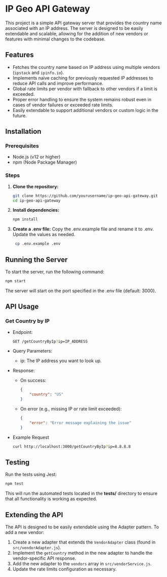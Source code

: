 # IP Geo API Gateway

This project is a simple API gateway server that provides the country name associated with an IP address. The server is designed to be easily extendable and scalable, allowing for the addition of new vendors or features with minimal changes to the codebase.

## Features

- Fetches the country name based on IP address using multiple vendors (`ipstack` and `ipinfo.io`).
- Implements naive caching for previously requested IP addresses to reduce API calls and improve performance.
- Global rate limits per vendor with fallback to other vendors if a limit is exceeded.
- Proper error handling to ensure the system remains robust even in cases of vendor failures or exceeded rate limits.
- Easily extendable to support additional vendors or custom logic in the future.

## Installation

### Prerequisites

- Node.js (v12 or higher)
- npm (Node Package Manager)

### Steps

1. **Clone the repository:**
   ```bash
   git clone https://github.com/yourusername/ip-geo-api-gateway.git
   cd ip-geo-api-gateway
   ```
2. **Install dependencies:** 
   ```bash
   npm install
   ```
3. **Create a .env file:** 
   Copy the .env.example file and rename it to .env. Update the values as needed.
   ```bash
    cp .env.example .env
    ```

## Running the Server

To start the server, run the following command:
```bash
npm start
```

The server will start on the port specified in the .env file (default: 3000).

## API Usage

### Get Country by IP
- Endpoint:
    ```bash
    GET /getCountryByIp?ip=IP_ADDRESS
    ```
- Query Parameters:
    - ip: The IP address you want to look up.

- Response:
    - On success:
        ```json
        {
            "country": "US"
        }
        ```
    - On error (e.g., missing IP or rate limit exceeded):
        ```json
        {
            "error": "Error message explaining the issue"
        }

        ```

- Example Request
    ```bash
    curl http://localhost:3000/getCountryByIp?ip=8.8.8.8
    ```

## Testing
Run the tests using Jest:
```bash
npm test
```

This will run the automated tests located in the **tests/** directory to ensure that all functionality is working as expected.

## Extending the API

The API is designed to be easily extendable using the Adapter pattern. To add a new vendor:
1. Create a new adapter that extends the `VendorAdapter` class (found in `src/vendorAdapter.js`).
2. Implement the `getCountry` method in the new adapter to handle the vendor-specific API response.
3. Add the new adapter to the `vendors` array in `src/vendorService.js`.
4. Update the rate limits configuration as necessary.

